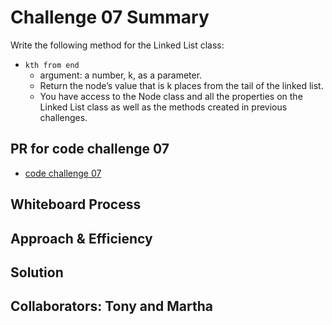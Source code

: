 # Challenge 07 Summary

Write the following method for the Linked List class:

- `kth from end`
  - argument: a number, k, as a parameter.
  - Return the node’s value that is k places from the tail of the linked list.
  - You have access to the Node class and all the properties on the Linked List class as well as the methods created in previous challenges.

## PR for code challenge 07

- [code challenge 07](https://github.com/SarahTek/data-structures-and-algorithms-401/pull/21/commits/f3bffcaa0eef29503f5053a9b6ba13d738566ba5)

## Whiteboard Process
<!-- Embedded whiteboard image -->

## Approach & Efficiency
<!-- What approach did you take? Why? What is the Big O space/time for this approach? -->

## Solution
<!-- Show how to run your code, and examples of it in action -->


## Collaborators: Tony and Martha
 